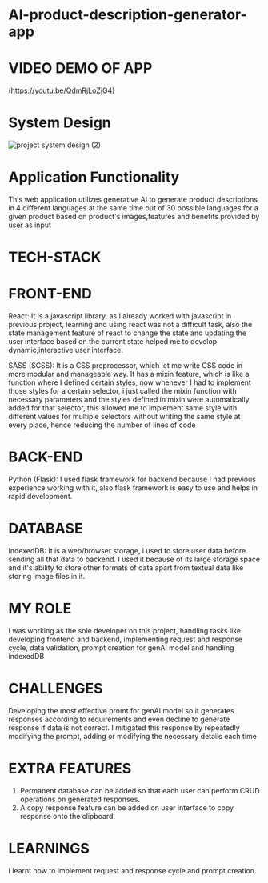# AI-product-description-generator-app

# VIDEO DEMO OF APP
(https://youtu.be/QdmRjLoZjG4)

# System Design
![project system design (2)](https://github.com/user-attachments/assets/b82f79f0-e3ec-4e29-bd36-56cd66126ac5)


# Application Functionality
This web application utilizes generative AI to generate product descriptions in 4 different languages at the same time out of 30 possible languages for a given product based on product's images,features and benefits provided by user as input

# TECH-STACK
  # FRONT-END
  React: It is a javascript library, as I already worked with javascript in previous project, learning and using react was not a difficult task, also the state management feature of react to change the state and 
  updating the user interface based on the current state helped me to develop dynamic,interactive user interface.

  SASS (SCSS): It is a CSS preprocessor, which let me write CSS code in more modular and manageable way. It has a mixin feature, which is like a function where I defined certain styles, now whenever I had to 
  implement those styles for a certain selector, i just called the mixin function with necessary parameters and the styles defined in mixin were automatically added for that selector, this allowed me to 
  implement same style with different values for multiple selectors without writing the same style at every place, hence reducing the number of lines of code
  
  # BACK-END
  Python (Flask): I used flask framework for backend because I had previous experience working with it, also flask framework is easy to use and helps in rapid development.
  
  # DATABASE
  IndexedDB: It is a web/browser storage, i used to store user data before sending all that data to backend. I used it because of its large storage space and it's ability to store other formats of data apart 
  from textual data like storing image files in it.

# MY ROLE
I was working as the sole developer on this project, handling tasks like developing frontend and backend, implementing request and response cycle, data validation, prompt creation for genAI model and 
handling indexedDB

# CHALLENGES
Developing the most effective promt for genAI model so it generates responses according to requirements and even decline to generate response if data is not correct. I mitigated this response by repeatedly modifying the prompt, adding or modifying the necessary details each time

# EXTRA FEATURES
1. Permanent database can be added so that each user can perform CRUD operations on generated responses.
2. A copy response feature can be added on user interface to copy response onto the clipboard.

# LEARNINGS
I learnt how to implement request and response cycle and prompt creation.
